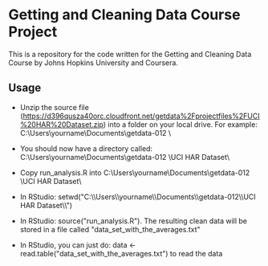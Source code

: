 Getting and Cleaning Data Course Project
========================================

This is a repository for the code written for the Getting and Cleaning Data Course by Johns Hopkins University and Coursera.

## Usage

* Unzip the source file (https://d396qusza40orc.cloudfront.net/getdata%2Fprojectfiles%2FUCI%20HAR%20Dataset.zip) into a folder on your local drive. For example: C:\Users\yourname\Documents\getdata-012
\

* You should now have a directory called: C:\Users\yourname\Documents\getdata-012
\UCI HAR Dataset\

* Copy run_analysis.R into C:\Users\yourname\Documents\getdata-012
\UCI HAR Dataset\

* In RStudio: setwd("C:\\\\Users\\\\yourname\\\\Documents\\\\getdata-012\\\\UCI HAR Dataset\\\\")

* In RStudio: source("run_analysis.R"). The resulting clean data will be stored in a file called "data_set_with_the_averages.txt"

* In RStudio, you can just do: data <- read.table("data_set_with_the_averages.txt") to read the data
